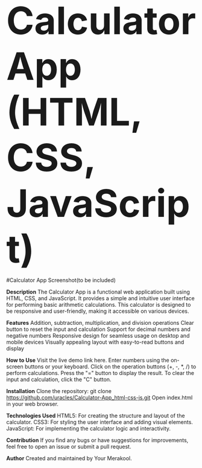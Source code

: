 <span style="font-size: 100px;"><strong>Calculator App (HTML, CSS, JavaScript)</strong></span>

#Calculator App Screenshot(to be included)


__Description__
The Calculator App is a functional web application built using HTML, CSS, and JavaScript. It provides a simple and intuitive user interface for performing basic arithmetic calculations. This calculator is designed to be responsive and user-friendly, making it accessible on various devices.

**Features**
Addition, subtraction, multiplication, and division operations
Clear button to reset the input and calculation
Support for decimal numbers and negative numbers
Responsive design for seamless usage on desktop and mobile devices
Visually appealing layout with easy-to-read buttons and display

**How to Use**
Visit the live demo link here.
Enter numbers using the on-screen buttons or your keyboard.
Click on the operation buttons (+, -, *, /) to perform calculations.
Press the "=" button to display the result.
To clear the input and calculation, click the "C" button.

__Installation__
Clone the repository: git clone https://github.com/uracles/Calculator-App_html-css-js.git
Open index.html in your web browser.

__Technologies Used__
HTML5: For creating the structure and layout of the calculator.
CSS3: For styling the user interface and adding visual elements.
JavaScript: For implementing the calculator logic and interactivity.

__Contribution__
If you find any bugs or have suggestions for improvements, feel free to open an issue or submit a pull request.


__Author__
Created and maintained by Your Merakool.
